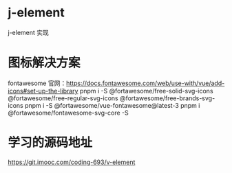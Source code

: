 # j-element
j-element 实现

# 图标解决方案
fontawesome
官网：https://docs.fontawesome.com/web/use-with/vue/add-icons#set-up-the-library
pnpm i -S @fortawesome/free-solid-svg-icons @fortawesome/free-regular-svg-icons @fortawesome/free-brands-svg-icons
pnpm i -S @fortawesome/vue-fontawesome@latest-3
pnpm i @fortawesome/fontawesome-svg-core -S

# 学习的源码地址
https://git.imooc.com/coding-693/v-element
